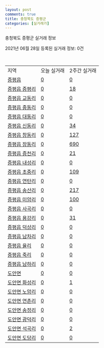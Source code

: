 ```yaml
---
layout: post
comments: true
title: 충청북도 증평군
categories: [실거래가]
---
```


충청북도 증평군 실거래 정보

2021년 06월 28일 등록된 실거래 정보: 0건

<script type="text/javascript">
  google.charts.load('current', {'packages':['corechart']});
  google.charts.setOnLoadCallback(drawChart);

  function drawChart() {
    var data = google.visualization.arrayToDataTable([['거래일', '매매', '전월세', '전매'], ['20-06', 3, 4, 4], ['20-07', 35, 145, 18], ['20-08', 283, 25, 1], ['20-09', 124, 48, 1], ['20-10', 41, 40, 5], ['20-11', 44, 43, 1], ['20-12', 43, 24, 10], ['21-01', 44, 11, 3], ['21-02', 33, 16, 10], ['21-03', 61, 20, 5], ['21-04', 57, 22, 17], ['21-05', 42, 20, 16], ['21-06', 15, 7, 9]]);

    var options = {
      title: '최근 유형별 거래량 추이',
      legend: { position: 'bottom' }
    };

    var chart = new google.visualization.LineChart(document.getElementById('columnchart_material'));
    chart.draw(data, (options));
  }
</script>

<div id="columnchart_material" style="width: 100%; margin-left: -35px"></div>
<br>
<table class="sortable">
  <tr>
    <td>지역</td>
    <td>오늘 실거래</td>
    <td>2주간 실거래</td>
  </tr>

  
  <tr class="item">
    <td><a href="4374525000.html">증평읍</a></td>
    <td><a href="4374525000.html">0</a></td>
    <td><a href="4374525000.html">0</a></td>
  </tr>
    

  <tr class="item">
    <td><a href="4374525021.html">증평읍 증평리</a></td>
    <td><a href="4374525021.html">0</a></td>
    <td><a href="4374525021.html">18</a></td>
  </tr>
    

  <tr class="item">
    <td><a href="4374525022.html">증평읍 교동리</a></td>
    <td><a href="4374525022.html">0</a></td>
    <td><a href="4374525022.html">0</a></td>
  </tr>
    

  <tr class="item">
    <td><a href="4374525023.html">증평읍 중동리</a></td>
    <td><a href="4374525023.html">0</a></td>
    <td><a href="4374525023.html">0</a></td>
  </tr>
    

  <tr class="item">
    <td><a href="4374525024.html">증평읍 대동리</a></td>
    <td><a href="4374525024.html">0</a></td>
    <td><a href="4374525024.html">0</a></td>
  </tr>
    

  <tr class="item">
    <td><a href="4374525025.html">증평읍 신동리</a></td>
    <td><a href="4374525025.html">0</a></td>
    <td><a href="4374525025.html">34</a></td>
  </tr>
    

  <tr class="item">
    <td><a href="4374525026.html">증평읍 창동리</a></td>
    <td><a href="4374525026.html">0</a></td>
    <td><a href="4374525026.html">127</a></td>
  </tr>
    

  <tr class="item">
    <td><a href="4374525027.html">증평읍 장동리</a></td>
    <td><a href="4374525027.html">0</a></td>
    <td><a href="4374525027.html">690</a></td>
  </tr>
    

  <tr class="item">
    <td><a href="4374525028.html">증평읍 증천리</a></td>
    <td><a href="4374525028.html">0</a></td>
    <td><a href="4374525028.html">21</a></td>
  </tr>
    

  <tr class="item">
    <td><a href="4374525029.html">증평읍 내성리</a></td>
    <td><a href="4374525029.html">0</a></td>
    <td><a href="4374525029.html">0</a></td>
  </tr>
    

  <tr class="item">
    <td><a href="4374525030.html">증평읍 초중리</a></td>
    <td><a href="4374525030.html">0</a></td>
    <td><a href="4374525030.html">109</a></td>
  </tr>
    

  <tr class="item">
    <td><a href="4374525031.html">증평읍 연탄리</a></td>
    <td><a href="4374525031.html">0</a></td>
    <td><a href="4374525031.html">0</a></td>
  </tr>
    

  <tr class="item">
    <td><a href="4374525032.html">증평읍 송산리</a></td>
    <td><a href="4374525032.html">0</a></td>
    <td><a href="4374525032.html">217</a></td>
  </tr>
    

  <tr class="item">
    <td><a href="4374525033.html">증평읍 미암리</a></td>
    <td><a href="4374525033.html">0</a></td>
    <td><a href="4374525033.html">100</a></td>
  </tr>
    

  <tr class="item">
    <td><a href="4374525034.html">증평읍 사곡리</a></td>
    <td><a href="4374525034.html">0</a></td>
    <td><a href="4374525034.html">0</a></td>
  </tr>
    

  <tr class="item">
    <td><a href="4374525035.html">증평읍 용강리</a></td>
    <td><a href="4374525035.html">0</a></td>
    <td><a href="4374525035.html">31</a></td>
  </tr>
    

  <tr class="item">
    <td><a href="4374525036.html">증평읍 덕상리</a></td>
    <td><a href="4374525036.html">0</a></td>
    <td><a href="4374525036.html">0</a></td>
  </tr>
    

  <tr class="item">
    <td><a href="4374525037.html">증평읍 남차리</a></td>
    <td><a href="4374525037.html">0</a></td>
    <td><a href="4374525037.html">0</a></td>
  </tr>
    

  <tr class="item">
    <td><a href="4374525038.html">증평읍 율리</a></td>
    <td><a href="4374525038.html">0</a></td>
    <td><a href="4374525038.html">0</a></td>
  </tr>
    

  <tr class="item">
    <td><a href="4374525039.html">증평읍 죽리</a></td>
    <td><a href="4374525039.html">0</a></td>
    <td><a href="4374525039.html">0</a></td>
  </tr>
    

  <tr class="item">
    <td><a href="4374525040.html">증평읍 남하리</a></td>
    <td><a href="4374525040.html">0</a></td>
    <td><a href="4374525040.html">0</a></td>
  </tr>
    

  <tr class="item">
    <td><a href="4374531000.html">도안면</a></td>
    <td><a href="4374531000.html">0</a></td>
    <td><a href="4374531000.html">0</a></td>
  </tr>
    

  <tr class="item">
    <td><a href="4374531021.html">도안면 화성리</a></td>
    <td><a href="4374531021.html">0</a></td>
    <td><a href="4374531021.html">1</a></td>
  </tr>
    

  <tr class="item">
    <td><a href="4374531022.html">도안면 노암리</a></td>
    <td><a href="4374531022.html">0</a></td>
    <td><a href="4374531022.html">0</a></td>
  </tr>
    

  <tr class="item">
    <td><a href="4374531023.html">도안면 연촌리</a></td>
    <td><a href="4374531023.html">0</a></td>
    <td><a href="4374531023.html">0</a></td>
  </tr>
    

  <tr class="item">
    <td><a href="4374531024.html">도안면 송정리</a></td>
    <td><a href="4374531024.html">0</a></td>
    <td><a href="4374531024.html">0</a></td>
  </tr>
    

  <tr class="item">
    <td><a href="4374531025.html">도안면 광덕리</a></td>
    <td><a href="4374531025.html">0</a></td>
    <td><a href="4374531025.html">0</a></td>
  </tr>
    

  <tr class="item">
    <td><a href="4374531026.html">도안면 석곡리</a></td>
    <td><a href="4374531026.html">0</a></td>
    <td><a href="4374531026.html">2</a></td>
  </tr>
    

  <tr class="item">
    <td><a href="4374531027.html">도안면 도당리</a></td>
    <td><a href="4374531027.html">0</a></td>
    <td><a href="4374531027.html">0</a></td>
  </tr>
    


</table>


    